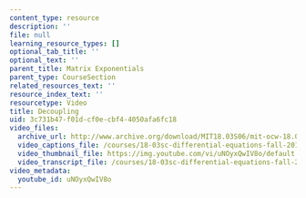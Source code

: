 ```yaml
---
content_type: resource
description: ''
file: null
learning_resource_types: []
optional_tab_title: ''
optional_text: ''
parent_title: Matrix Exponentials
parent_type: CourseSection
related_resources_text: ''
resource_index_text: ''
resourcetype: Video
title: Decoupling
uid: 3c731b47-f01d-cf0e-cbf4-4050afa6fc18
video_files:
  archive_url: http://www.archive.org/download/MIT18.03S06/mit-ocw-18.03-lec30-28apr2003-220k_512kb.mp4
  video_captions_file: /courses/18-03sc-differential-equations-fall-2011/6c914f8499a25346b094b757a0cf1225_uNOyxQwIV8o.vtt
  video_thumbnail_file: https://img.youtube.com/vi/uNOyxQwIV8o/default.jpg
  video_transcript_file: /courses/18-03sc-differential-equations-fall-2011/7057a19232ecae7cecb4cc474001c427_uNOyxQwIV8o.pdf
video_metadata:
  youtube_id: uNOyxQwIV8o
---
```

